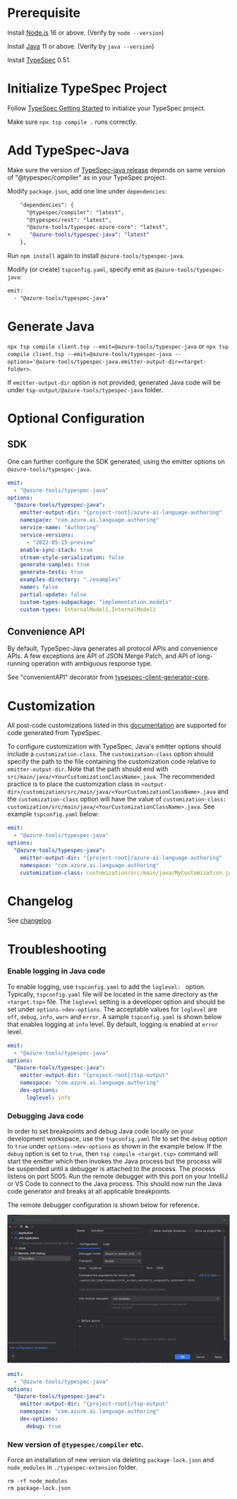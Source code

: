 # Prerequisite

Install [Node.js](https://nodejs.org/en/download/) 16 or above. (Verify by `node --version`)

Install [Java](https://docs.microsoft.com/java/openjdk/download) 11 or above. (Verify by `java --version`)

Install [TypeSpec](https://github.com/microsoft/typespec/) 0.51.

# Initialize TypeSpec Project

Follow [TypeSpec Getting Started](https://github.com/microsoft/typespec/#using-node--npm) to initialize your TypeSpec project.

Make sure `npx tsp compile .` runs correctly.

# Add TypeSpec-Java

Make sure the version of [TypeSpec-java release](https://github.com/Azure/autorest.java/releases) depends on same version of "@typespec/compiler" as in your TypeSpec project.

Modify `package.json`, add one line under `dependencies`:
```diff
    "dependencies": {
      "@typespec/compiler": "latest",
      "@typespec/rest": "latest",
      "@azure-tools/typespec-azure-core": "latest",
+      "@azure-tools/typespec-java": "latest"
    },
```

Run `npm install` again to install `@azure-tools/typespec-java`.

Modify (or create) `tspconfig.yaml`, specify emit as `@azure-tools/typespec-java`:
```diff
emit:
  - "@azure-tools/typespec-java"
```

# Generate Java

`npx tsp compile client.tsp --emit=@azure-tools/typespec-java` or `npx tsp compile client.tsp --emit=@azure-tools/typespec-java --options='@azure-tools/typespec-java.emitter-output-dir=<target-folder>`.

If `emitter-output-dir` option is not provided, generated Java code will be under `tsp-output/@azure-tools/typespec-java` folder.

# Optional Configuration

## SDK

One can further configure the SDK generated, using the emitter options on `@azure-tools/typespec-java`.

```yaml
emit:
  - "@azure-tools/typespec-java"
options:
  "@azure-tools/typespec-java":
    emitter-output-dir: "{project-root}/azure-ai-language-authoring"
    namespace: "com.azure.ai.language.authoring"
    service-name: "Authoring"
    service-versions:
      - "2022-05-15-preview"
    enable-sync-stack: true
    stream-style-serialization: false
    generate-samples: true
    generate-tests: true
    examples-directory: "./examples"
    namer: false
    partial-update: false
    custom-types-subpackage: "implementation.models"
    custom-types: InternalModel1,InternalModel2
```

## Convenience API

By default, TypeSpec-Java generates all protocol APIs and convenience APIs.
A few exceptions are API of JSON Merge Patch, and API of long-running operation with ambiguous response type.

See "convenientAPI" decorator from [typespec-client-generator-core](https://github.com/Azure/typespec-azure/tree/main/packages/typespec-client-generator-core).


# Customization
All post-code customizations listed in this [documentation](https://github.com/Azure/autorest.java/tree/main/customization-base/README.md) are supported for code generated from TypeSpec.

To configure customization with TypeSpec, Java's emitter options should include a `customization-class`. The `customization-class` option should specify the path to the file containing the customization code relative to `emitter-output-dir`. Note that the path should end with `src/main/java/<YourCustomizationClassName>.java`. The recommended practice is to place the customization class in `<output-dir>/customization/src/main/java/<YourCustomizationClassName>.java` and the `customization-class` option will have the value of `customization-class: customization/src/main/java/<YourCustomizationClassName>.java`. See example `tspconfig.yaml` below:

```yaml
emit:
  - "@azure-tools/typespec-java"
options:
  "@azure-tools/typespec-java":
    emitter-output-dir: "{project-root}/azure-ai-language-authoring"
    namespace: "com.azure.ai.language.authoring"
    customization-class: customization/src/main/java/MyCustomization.java
```

# Changelog

See [changelog](https://github.com/Azure/autorest.java/blob/main/typespec-extension/changelog.md).

# Troubleshooting

### Enable logging in Java code

To enable logging, use `tspconfig.yaml` to add the `loglevel: ` option. Typically, `tspconfig.yaml` file will be
located in the same directory as the `<target.tsp>` file. The `loglevel` setting is a developer option and should be set under `options->dev-options`. The acceptable values for `loglevel` are
`off`, `debug`, `info`, `warn` and `error`. A sample `tspconfig.yaml` is shown below that enables logging at `info` level. By default,
logging is enabled at `error` level.

```yaml
emit:
  - "@azure-tools/typespec-java"
options:
  "@azure-tools/typespec-java":
    emitter-output-dir: "{project-root}/tsp-output"
    namespace: "com.azure.ai.language.authoring"
    dev-options:
      loglevel: info
```

### Debugging Java code

In order to set breakpoints and debug Java code locally on your development workspace, use the `tspconfig.yaml` file to
set the `debug` option to `true` under `options->dev-options` as shown in the example below. If the `debug` option is set
to `true`, then `tsp compile <target.tsp>` command will start the emitter which then invokes the Java process but the process
will be suspended until a debugger is attached to the process. The process listens on port 5005. Run the remote debugger
with this port on your IntelliJ or VS Code to connect to the Java process. This should now run the Java code generator
and breaks at all applicable breakpoints.

The remote debugger configuration is shown below for reference.

![img.png](https://raw.githubusercontent.com/Azure/autorest.java/main/docs/images/remote-debugger-config.png)

```yaml
emit:
  - "@azure-tools/typespec-java"
options:
  "@azure-tools/typespec-java":
    emitter-output-dir: "{project-root}/tsp-output"
    namespace: "com.azure.ai.language.authoring"
    dev-options:
      debug: true
```

### New version of `@typespec/compiler` etc.

Force an installation of new version via deleting `package-lock.json` and `node_modules` in `./typespec-extension` folder.

```shell
rm -rf node_modules
rm package-lock.json
```
